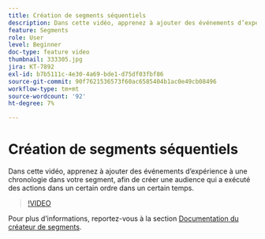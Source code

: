 ```yaml
---
title: Création de segments séquentiels
description: Dans cette vidéo, apprenez à ajouter des événements d’expérience à une chronologie dans votre segment, afin de créer une audience qui a exécuté des actions dans un certain ordre dans un certain temps.
feature: Segments
role: User
level: Beginner
doc-type: feature video
thumbnail: 333305.jpg
jira: KT-7892
exl-id: b7b5111c-4e30-4a69-bde1-d75df03fbf86
source-git-commit: 90f7621536573f60ac6585404b1ac0e49cb08496
workflow-type: tm+mt
source-wordcount: '92'
ht-degree: 7%

---
```


# Création de segments séquentiels

Dans cette vidéo, apprenez à ajouter des événements d’expérience à une chronologie dans votre segment, afin de créer une audience qui a exécuté des actions dans un certain ordre dans un certain temps.

>[!VIDEO](https://video.tv.adobe.com/v/333305/?quality=12&learn=on)

Pour plus d’informations, reportez-vous à la section [Documentation du créateur de segments](https://experienceleague.adobe.com/docs/experience-platform/segmentation/ui/segment-builder.html?lang=fr).